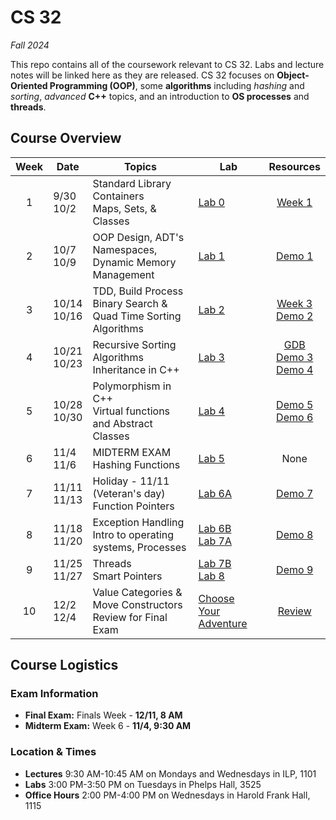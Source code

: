 # CS 32

*Fall 2024*

This repo contains all of the coursework relevant to CS 32. Labs and lecture notes will be linked here as they are released. CS 32 focuses on **Object-Oriented Programming (OOP)**, some **algorithms** including *hashing* and *sorting*, *advanced* **C++** topics, and an introduction to **OS processes** and **threads**. 

## Course Overview

| Week | Date      | Topics | Lab | Resources |
| :-----: | ----------- | ----------- | ----- | :----: |
| 1 | 9/30<br>10/2      | Standard Library Containers<br>Maps, Sets, & Classes   | [Lab 0](labs/lab00/) |[Week 1][notes1]
| 2 | 10/7<br>10/9 | OOP Design, ADT's <br> Namespaces, Dynamic Memory Management | [Lab 1](labs/lab01/) | [Demo 1](demos/demo1/cs32kart/)|
| 3 | 10/14<br>10/16 | TDD, Build Process <br> Binary Search & Quad Time Sorting Algorithms | [Lab 2](labs/lab02/)| [Week 3][notes3] <br> [Demo 2](demos/demo2/)|
| 4 | 10/21<br>10/23|Recursive Sorting Algorithms<br>Inheritance in C++ | [Lab 3](labs/lab03/) | [GDB][notes4]<br>[Demo 3](demos/demo3/)<br>[Demo 4](demos/demo4/)|
| 5 | 10/28<br>10/30 | Polymorphism in C++<br>Virtual functions and Abstract Classes | [Lab 4](labs/lab04/) | [Demo 5](demos/demo5/)<br> [Demo 6](demos/demo6/)|
| 6| 11/4<br>11/6|MIDTERM EXAM<br>Hashing Functions |[Lab 5](labs/lab05/) | None |
| 7 | 11/11<br>11/13|Holiday - 11/11 (Veteran's day)<br>Function Pointers | [Lab 6A](labs/lab06/) |[Demo 7](demos/demo7/) |
| 8 | 11/18<br>11/20|Exception Handling<br>Intro to operating systems, Processes|[Lab 6B](labs/lab06/)<br>[Lab 7A](labs/lab07/) | [Demo 8](demos/demo8)|
| 9 | 11/25<br>11/27 | Threads<br>Smart Pointers|[Lab 7B](labs/lab07/)<br>[Lab 8](labs/lab06) |[Demo 9](demos/demo9) |
| 10 | 12/2<br>12/4 | Value Categories & Move Constructors<br>Review for Final Exam | [Choose Your Adventure](./extra_credit/) | [Review]()|
## Course Logistics

### Exam Information

- **Final Exam:** Finals Week - **12/11, 8 AM**
- **Midterm Exam:** Week 6 - **11/4, 9:30 AM**

### Location & Times

- **Lectures** 9:30 AM-10:45 AM on Mondays and Wednesdays in ILP, 1101
- **Labs** 3:00 PM-3:50 PM on Tuesdays in Phelps Hall, 3525
- **Office Hours** 2:00 PM-4:00 PM on Wednesdays in Harold Frank Hall, 1115





[notes1]: https://docs.google.com/document/d/1FNTzAaAI-bzRJFg2WCceoeGAXtjm4oUJ5j80RQJqE2s/edit?usp=sharing

[notes3]: https://docs.google.com/document/d/12-RYHH1Lx8wKrFkTB-sDNDdVmr_DwOFWfPeGQC9J9wI/edit?usp=sharing

[notes4]: https://docs.google.com/document/d/1U0QchOfk2dHh-92LTx6DNbGL2YDY_rOs50Vnu8K_-IA/edit?usp=sharing
